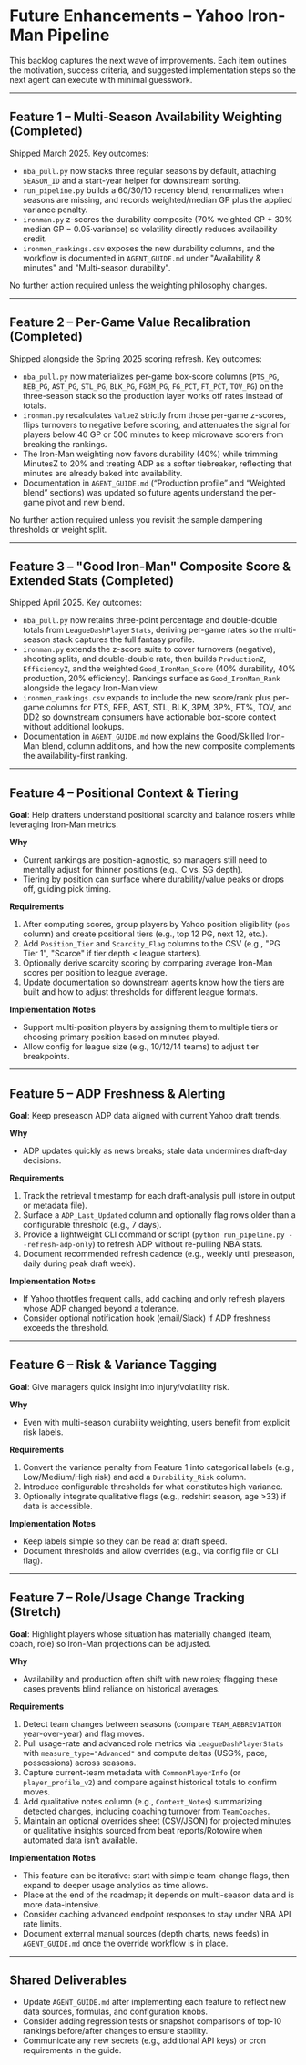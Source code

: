 # Future Enhancements – Yahoo Iron-Man Pipeline

This backlog captures the next wave of improvements. Each item outlines the motivation, success criteria, and suggested implementation steps so the next agent can execute with minimal guesswork.

---

## Feature 1 – Multi-Season Availability Weighting (Completed)

Shipped March 2025. Key outcomes:
- `nba_pull.py` now stacks three regular seasons by default, attaching `SEASON_ID` and a start-year helper for downstream sorting.
- `run_pipeline.py` builds a 60/30/10 recency blend, renormalizes when seasons are missing, and records weighted/median GP plus the applied variance penalty.
- `ironman.py` z-scores the durability composite (70% weighted GP + 30% median GP − 0.05·variance) so volatility directly reduces availability credit.
- `ironmen_rankings.csv` exposes the new durability columns, and the workflow is documented in `AGENT_GUIDE.md` under "Availability & minutes" and "Multi-season durability".

No further action required unless the weighting philosophy changes.

---

## Feature 2 – Per-Game Value Recalibration (Completed)

Shipped alongside the Spring 2025 scoring refresh. Key outcomes:
- `nba_pull.py` now materializes per-game box-score columns (`PTS_PG`, `REB_PG`, `AST_PG`, `STL_PG`, `BLK_PG`, `FG3M_PG`, `FG_PCT`, `FT_PCT`, `TOV_PG`) on the three-season stack so the production layer works off rates instead of totals.
- `ironman.py` recalculates `ValueZ` strictly from those per-game z-scores, flips turnovers to negative before scoring, and attenuates the signal for players below 40 GP or 500 minutes to keep microwave scorers from breaking the rankings.
- The Iron-Man weighting now favors durability (40%) while trimming MinutesZ to 20% and treating ADP as a softer tiebreaker, reflecting that minutes are already baked into availability.
- Documentation in `AGENT_GUIDE.md` (“Production profile” and “Weighted blend” sections) was updated so future agents understand the per-game pivot and new blend.

No further action required unless you revisit the sample dampening thresholds or weight split.

---

## Feature 3 – "Good Iron-Man" Composite Score & Extended Stats (Completed)

Shipped April 2025. Key outcomes:
- `nba_pull.py` now retains three-point percentage and double-double totals from `LeagueDashPlayerStats`, deriving per-game rates so the multi-season stack captures the full fantasy profile.
- `ironman.py` extends the z-score suite to cover turnovers (negative), shooting splits, and double-double rate, then builds `ProductionZ`, `EfficiencyZ`, and the weighted `Good_IronMan_Score` (40% durability, 40% production, 20% efficiency). Rankings surface as `Good_IronMan_Rank` alongside the legacy Iron-Man view.
- `ironmen_rankings.csv` expands to include the new score/rank plus per-game columns for PTS, REB, AST, STL, BLK, 3PM, 3P%, FT%, TOV, and DD2 so downstream consumers have actionable box-score context without additional lookups.
- Documentation in `AGENT_GUIDE.md` now explains the Good/Skilled Iron-Man blend, column additions, and how the new composite complements the availability-first ranking.

---

## Feature 4 – Positional Context & Tiering

**Goal**: Help drafters understand positional scarcity and balance rosters while leveraging Iron-Man metrics.

**Why**
- Current rankings are position-agnostic, so managers still need to mentally adjust for thinner positions (e.g., C vs. SG depth).
- Tiering by position can surface where durability/value peaks or drops off, guiding pick timing.

**Requirements**
1. After computing scores, group players by Yahoo position eligibility (`pos` column) and create positional tiers (e.g., top 12 PG, next 12, etc.).
2. Add `Position_Tier` and `Scarcity_Flag` columns to the CSV (e.g., "PG Tier 1", "Scarce" if tier depth < league starters).
3. Optionally derive scarcity scoring by comparing average Iron-Man scores per position to league average.
4. Update documentation so downstream agents know how the tiers are built and how to adjust thresholds for different league formats.

**Implementation Notes**
- Support multi-position players by assigning them to multiple tiers or choosing primary position based on minutes played.
- Allow config for league size (e.g., 10/12/14 teams) to adjust tier breakpoints.

---

## Feature 5 – ADP Freshness & Alerting

**Goal**: Keep preseason ADP data aligned with current Yahoo draft trends.

**Why**
- ADP updates quickly as news breaks; stale data undermines draft-day decisions.

**Requirements**
1. Track the retrieval timestamp for each draft-analysis pull (store in output or metadata file).
2. Surface a `ADP_Last_Updated` column and optionally flag rows older than a configurable threshold (e.g., 7 days).
3. Provide a lightweight CLI command or script (`python run_pipeline.py --refresh-adp-only`) to refresh ADP without re-pulling NBA stats.
4. Document recommended refresh cadence (e.g., weekly until preseason, daily during peak draft week).

**Implementation Notes**
- If Yahoo throttles frequent calls, add caching and only refresh players whose ADP changed beyond a tolerance.
- Consider optional notification hook (email/Slack) if ADP freshness exceeds the threshold.

---

## Feature 6 – Risk & Variance Tagging

**Goal**: Give managers quick insight into injury/volatility risk.

**Why**
- Even with multi-season durability weighting, users benefit from explicit risk labels.

**Requirements**
1. Convert the variance penalty from Feature 1 into categorical labels (e.g., Low/Medium/High risk) and add a `Durability_Risk` column.
2. Introduce configurable thresholds for what constitutes high variance.
3. Optionally integrate qualitative flags (e.g., redshirt season, age >33) if data is accessible.

**Implementation Notes**
- Keep labels simple so they can be read at draft speed.
- Document thresholds and allow overrides (e.g., via config file or CLI flag).

---

## Feature 7 – Role/Usage Change Tracking (Stretch)

**Goal**: Highlight players whose situation has materially changed (team, coach, role) so Iron-Man projections can be adjusted.

**Why**
- Availability and production often shift with new roles; flagging these cases prevents blind reliance on historical averages.

**Requirements**
1. Detect team changes between seasons (compare `TEAM_ABBREVIATION` year-over-year) and flag moves.
2. Pull usage-rate and advanced role metrics via `LeagueDashPlayerStats` with `measure_type="Advanced"` and compute deltas (USG%, pace, possessions) across seasons.
3. Capture current-team metadata with `CommonPlayerInfo` (or `player_profile_v2`) and compare against historical totals to confirm moves.
4. Add qualitative notes column (e.g., `Context_Notes`) summarizing detected changes, including coaching turnover from `TeamCoaches`.
5. Maintain an optional overrides sheet (CSV/JSON) for projected minutes or qualitative insights sourced from beat reports/Rotowire when automated data isn’t available.

**Implementation Notes**
- This feature can be iterative: start with simple team-change flags, then expand to deeper usage analytics as time allows.
- Place at the end of the roadmap; it depends on multi-season data and is more data-intensive.
- Consider caching advanced endpoint responses to stay under NBA API rate limits.
- Document external manual sources (depth charts, news feeds) in `AGENT_GUIDE.md` once the override workflow is in place.

---

## Shared Deliverables
- Update `AGENT_GUIDE.md` after implementing each feature to reflect new data sources, formulas, and configuration knobs.
- Consider adding regression tests or snapshot comparisons of top-10 rankings before/after changes to ensure stability.
- Communicate any new secrets (e.g., additional API keys) or cron requirements in the guide.
